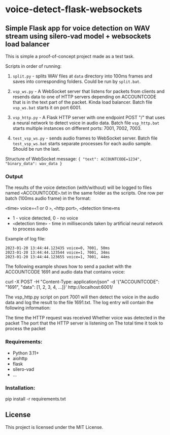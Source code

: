 # voice-detect-flask-websockets

## Simple Flask app for voice detection on WAV stream using silero-vad model + websockets load balancer

This is simple a proof-of-concept project made as a test task.

Scripts in order of running:

1. `split.py` - splits WAV files at `data` directory into 100ms frames and saves into corresponding folders. Could be run by `split.bat`.

2. `vsp_ws.py` - A WebSocket server that listens for packets from clients and resends data to one of HTTP servers depending on ACCOUNTCODE that is in the text part of the packet. Kinda load balancer. Batch file `vsp_ws.bat` starts it on port 6001.

3. `vsp_http.py` - A Flask HTTP server with one endpoint POST "/" that uses a neural network to detect voice in audio data. Batch file `vsp_http.bat` starts multiple instances on different ports: 7001, 7002, 7003.

4. `test_vsp_ws.py` - sends audio frames to WebSocket server. Batch file `test_vsp_ws.bat` starts separate processes for each audio sample. Should be run the last.

Structure of WebSocket message:
`{ "text": ACCOUNTCODE=1234", "binary_data": wav_data }`

### Output

The results of the voice detection (with/without) will be logged to files named `<`ACCOUNTCODE`>`.txt in the same folder as the scripts.
One row per batch (100ms audio frame) in the format:

`<`time`>` voice=`<`1 or 0 `>`, `<`http port`>`, `<`detection time`>`ms

- 1 - voice detected, 0 - no voice
- `<`detection time`>` - time in milliseconds taken by artificial neural network to process audio

Example of log file:

```
2023-01-20 13:44:44.123435 voice=0, 7001, 50ms
2023-01-20 13:44:44.123544 voice=1, 7001, 34ms
2023-01-20 13:44:44.123655 voice=1, 7001, 44ms
```

The following example shows how to send a packet with the ACCOUNTCODE 1691 and audio data that contains voice:

curl -X POST -H "Content-Type: application/json" -d '{"ACCOUNTCODE": "1691", "data": [1, 2, 3, 4, ...]}' http://localhost:6001/

The vsp_http.py script on port 7001 will then detect the voice in the audio data and log the result to the file 1691.txt. The log entry will contain the following information:

The time the HTTP request was received
Whether voice was detected in the packet
The port that the HTTP server is listening on
The total time it took to process the packet

### Requirements:

- Python 3.11+
- aiohttp
- flask
- silero-vad
- ...

### Installation:

pip install -r requirements.txt

## License

This project is licensed under the MIT License.
